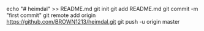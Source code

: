 echo "# heimdal" >> README.md
git init
git add README.md
git commit -m "first commit"
git remote add origin https://github.com/BROWN1213/heimdal.git
git push -u origin master
